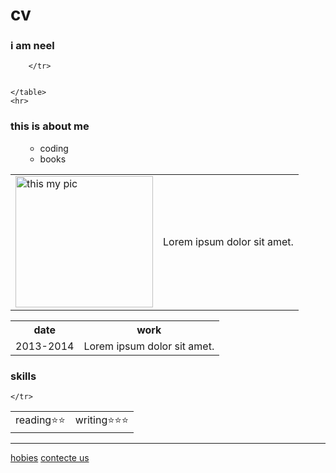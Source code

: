 # cv
<!DOCTYPE html>
<html lang="en">
<head>
    <meta charset="UTF-8">
    <meta http-equiv="X-UA-Compatible" content="IE=edge">
    <meta name="viewport" content="width=device-width, initial-scale=1.0">
    <title>🤖my webpage🤖</title>
</head>
<body>
    <h3>i am neel</h3>
    <table>
        <tr>
            <td><img src="hello.JPG" alt="this my pic" width="220" height="210"></td>
            <td><p>Lorem ipsum dolor sit amet.</p></td>


        </tr>


    </table>
    <hr>
<h3>this is about me</h3>
    <ul>
        <ul type="disk">
        <li>coding</li>
        <li>books</li>
    </ul>
    <table>
     <tr>
        <th>date</th>
        <th>work</th>
    </tr>   
        <tr>
            <td>2013-2014</td>
            <td>Lorem ipsum dolor sit amet.</td>
        </tr>
</table>
<h3>skills</h3>

<table>
    <tr>
        <td>reading⭐⭐</td>
        <td>writing⭐⭐⭐</td>



    </tr>
</table>    



<hr>
    <a href="2.html">hobies</a>
    <a href="3.html">contecte us</a>
</body>
</html>
